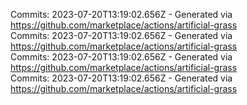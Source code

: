 Commits: 2023-07-20T13:19:02.656Z - Generated via https://github.com/marketplace/actions/artificial-grass
<br>
Commits: 2023-07-20T13:19:02.656Z - Generated via https://github.com/marketplace/actions/artificial-grass
<br>
Commits: 2023-07-20T13:19:02.656Z - Generated via https://github.com/marketplace/actions/artificial-grass
<br>
Commits: 2023-07-20T13:19:02.656Z - Generated via https://github.com/marketplace/actions/artificial-grass
<br>
